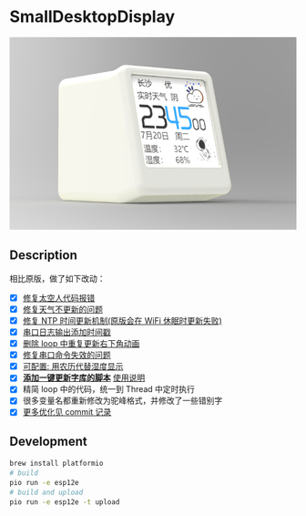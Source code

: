 # SmallDesktopDisplay

![渲染图](./images/render.png)

## Description

相比原版，做了如下改动：

- [x] [修复太空人代码报错](https://github.com/zhangnew/SmallDesktopDisplay/commit/f00e219d092e58ba779a4b3be955c99dc6b7c01b)
- [x] [修复天气不更新的问题](https://github.com/zhangnew/SmallDesktopDisplay/commit/177a9887b00bb58bfab121f21ce5c5e36c6609c5)
- [x] [修复 NTP 时间更新机制(原版会在 WiFi 休眠时更新失败)](https://github.com/zhangnew/SmallDesktopDisplay/commit/adaa7b4f02e187a7ad8397c01106c354f03120c5)
- [x] [串口日志输出添加时间戳](https://github.com/zhangnew/SmallDesktopDisplay/commit/f2d5da7f837646306de75ab2dbe478775198b21b)
- [x] [删除 loop 中重复更新右下角动画](https://github.com/zhangnew/SmallDesktopDisplay/commit/9b36c65241414e32d03063cd8c3b757e524b5138)
- [x] [修复串口命令失效的问题](https://github.com/zhangnew/SmallDesktopDisplay/commit/17788f96137544e1167d95dfd18ab5a7853d9306)
- [x] [可配置: 用农历代替湿度显示](https://github.com/zhangnew/SmallDesktopDisplay/commit/ebc5129690066e4715ce7ddd47d57ecf139f8dd1)
- [x] [**添加一键更新字库的脚本**](https://github.com/zhangnew/SmallDesktopDisplay/commit/6adf99d40c566e6181d45a828a64791ed54334ef) [使用说明](tools/README.md)
- [x] 精简 loop 中的代码，统一到 Thread 中定时执行
- [x] 很多变量名都重新修改为驼峰格式，并修改了一些错别字
- [x] [更多优化见 commit 记录](https://github.com/zhangnew/SmallDesktopDisplay/commits/main)

## Development

```bash
brew install platformio
# build
pio run -e esp12e
# build and upload
pio run -e esp12e -t upload
```
